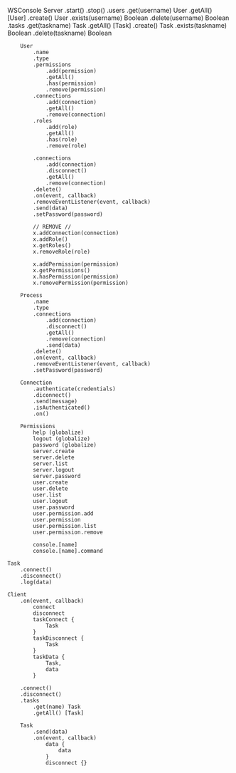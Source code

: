 
WSConsole
	Server
		.start()
		.stop()
		.users
			.get(username) User
			.getAll() [User]
			.create() User
			.exists(username) Boolean
			.delete(username) Boolean
		.tasks
			.get(taskname) Task
			.getAll() [Task]
			.create() Task
			.exists(taskname) Boolean
			.delete(taskname) Boolean

		User
			.name
			.type
			.permissions
				.add(permission)
				.getAll()
				.has(permission)
				.remove(permission)
			.connections
				.add(connection)
				.getAll()
				.remove(connection)
			.roles
				.add(role)
				.getAll()
				.has(role)
				.remove(role)

			.connections
				.add(connection)
				.disconnect()
				.getAll()
				.remove(connection)
			.delete()
			.on(event, callback)
			.removeEventListener(event, callback)
			.send(data)
			.setPassword(password)

			// REMOVE //
			x.addConnection(connection)
			x.addRole()
			x.getRoles()
			x.removeRole(role)

			x.addPermission(permission)
			x.getPermissions()
			x.hasPermission(permission)
			x.removePermission(permission)

		Process
			.name
			.type
			.connections
				.add(connection)
				.disconnect()
				.getAll()
				.remove(connection)
				.send(data)
			.delete()
			.on(event, callback)
			.removeEventListener(event, callback)
			.setPassword(password)

		Connection
			.authenticate(credentials)
			.diconnect()
			.send(message)
			.isAuthenticated()
			.on()

		Permissions
			help (globalize)
			logout (globalize)
			password (globalize)
			server.create
			server.delete
			server.list
			server.logout
			server.password
			user.create
			user.delete
			user.list
			user.logout
			user.password
			user.permission.add
			user.permission
			user.permission.list
			user.permission.remove

			console.[name]
			console.[name].command

	Task
		.connect()
		.disconnect()
		.log(data)

	Client
		.on(event, callback)
			connect
			disconnect
			taskConnect {
				Task
			}
			taskDisconnect {
				Task
			}
			taskData {
				Task,
				data
			}

		.connect()
		.disconnect()
		.tasks
			.get(name) Task
			.getAll() [Task]

		Task
			.send(data)
			.on(event, callback)
				data {
					data
				}
				disconnect {}
